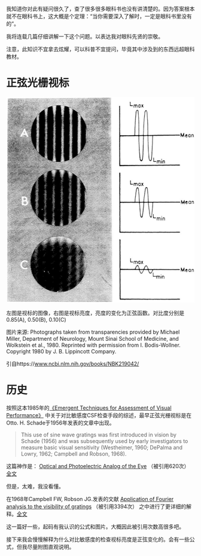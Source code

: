 <!--
.. title: 为什么对比敏感度的视标亮度是正弦变化的？(0)
.. slug: wei-shi-yao-dui-bi-min-gan-du-de-shi-biao-liang-du-shi-zheng-xian-bian-hua-de-0
.. date: 2017-12-19 01:08:15 UTC+08:00
.. tags: CSF, 教程, 现代眼科医生知识扩展包
.. category: ophthalmology
.. link:
.. description:
.. type: text
-->


我知道你对此有疑问很久了，查了很多很多眼科书也没有讲清楚的。因为答案根本就不在眼科书上，这大概是个定理：“当你需要深入了解时，一定是眼科书里没有的”。

我将连载几篇仔细讲解一下这个问题。以表达我对眼科先贤的崇敬。

注意，此知识不宜拿去炫耀，可以科普不宜提问，毕竟其中涉及到的东西远超眼科教材。
<!-- TEASER_END -->

# 正弦光栅视标

![对比敏感度视标](/images/CSF/p20004817g3001.jpg)

左图是视标的图像，右图是视标亮度，亮度的变化为正弦函数。对比度分别是0.85(A), 0.50(B), 0.10(C)

图片来源: Photographs taken from transparencies provided by Michael Miller, Department of Neurology, Mount Sinai School of Medicine, and Wolkstein et al., 1980. Reprinted with permission from I. Bodis-Wollner. Copyright 1980 by J. B. Lippincott Company.

引自https://www.ncbi.nlm.nih.gov/books/NBK219042/

# 历史

按照这本1985年的[《Emergent Techniques for Assessment of Visual Performance》](https://www.ncbi.nlm.nih.gov/books/NBK219042/) 中关于对比敏感度CSF检查手段的综述，最早正弦光栅视标是在Otto. H. Schade于1956年发表的文章中出现。

> This use of sine wave gratings was first introduced in vision by Schade (1956) and was subsequently used by early investigators to measure basic visual sensitivity (Westheimer, 1960; DePalma and Lowry, 1962; Campbell and Robson, 1968).

这篇神作是：
[Optical and Photoelectric Analog of the Eye](https://doi.org/10.1364/JOSA.46.000721) （被引用620次）
[全文](http://doi.org/10.1364/JOSA.46.000721)

但是，太难，我没看懂。

在1968年Campbell FW, Robson JG.发表的文献 [Application of Fourier analysis to the visibility of gratings](https://www.ncbi.nlm.nih.gov/pubmed/5666169) （被引用3394次） 之中进行了更详细的解释。[全文](http://www.cns.nyu.edu/~david/courses/perceptionGrad/Readings/CampbellRobson-JPhysiol1968.pdf)

这一篇好一些，起码有我认识的公式和图片。大概因此被引用次数高很多吧。

接下来我会慢慢解释为什么对比敏感度的检查视标亮度是正弦变化的。会有一些公式，但我尽量附图直观说明。
